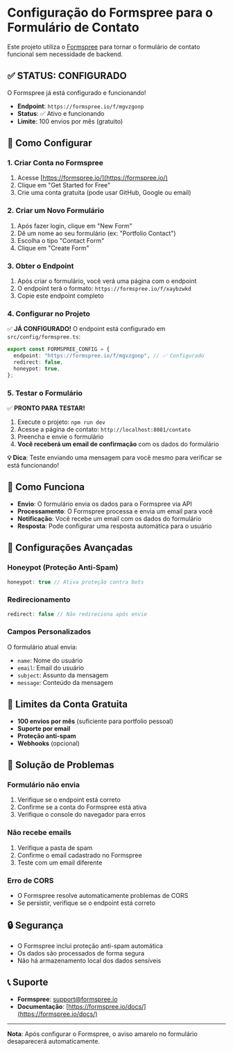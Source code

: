 # Configuração do Formspree para o Formulário de Contato

Este projeto utiliza o [Formspree](https://formspree.io/) para tornar o formulário de contato funcional sem necessidade de backend.

## ✅ STATUS: CONFIGURADO

O Formspree já está configurado e funcionando!
- **Endpoint**: `https://formspree.io/f/mgvzgonp`
- **Status**: ✅ Ativo e funcionando
- **Limite**: 100 envios por mês (gratuito)

## 🚀 Como Configurar

### 1. Criar Conta no Formspree

1. Acesse [https://formspree.io/](https://formspree.io/)
2. Clique em "Get Started for Free"
3. Crie uma conta gratuita (pode usar GitHub, Google ou email)

### 2. Criar um Novo Formulário

1. Após fazer login, clique em "New Form"
2. Dê um nome ao seu formulário (ex: "Portfolio Contact")
3. Escolha o tipo "Contact Form"
4. Clique em "Create Form"

### 3. Obter o Endpoint

1. Após criar o formulário, você verá uma página com o endpoint
2. O endpoint terá o formato: `https://formspree.io/f/xaybzwkd`
3. Copie este endpoint completo

### 4. Configurar no Projeto

✅ **JÁ CONFIGURADO!** O endpoint está configurado em `src/config/formspree.ts`:

```typescript
export const FORMSPREE_CONFIG = {
  endpoint: "https://formspree.io/f/mgvzgonp", // ✅ Configurado
  redirect: false,
  honeypot: true,
};
```

### 5. Testar o Formulário

✅ **PRONTO PARA TESTAR!** 

1. Execute o projeto: `npm run dev`
2. Acesse a página de contato: `http://localhost:8081/contato`
3. Preencha e envie o formulário
4. **Você receberá um email de confirmação** com os dados do formulário

**💡 Dica**: Teste enviando uma mensagem para você mesmo para verificar se está funcionando!

## 📧 Como Funciona

- **Envio**: O formulário envia os dados para o Formspree via API
- **Processamento**: O Formspree processa e envia um email para você
- **Notificação**: Você recebe um email com os dados do formulário
- **Resposta**: Pode configurar uma resposta automática para o usuário

## 🔧 Configurações Avançadas

### Honeypot (Proteção Anti-Spam)
```typescript
honeypot: true // Ativa proteção contra bots
```

### Redirecionamento
```typescript
redirect: false // Não redireciona após envio
```

### Campos Personalizados
O formulário atual envia:
- `name`: Nome do usuário
- `email`: Email do usuário
- `subject`: Assunto da mensagem
- `message`: Conteúdo da mensagem

## 📱 Limites da Conta Gratuita

- **100 envios por mês** (suficiente para portfolio pessoal)
- **Suporte por email**
- **Proteção anti-spam**
- **Webhooks** (opcional)

## 🚨 Solução de Problemas

### Formulário não envia
1. Verifique se o endpoint está correto
2. Confirme se a conta do Formspree está ativa
3. Verifique o console do navegador para erros

### Não recebe emails
1. Verifique a pasta de spam
2. Confirme o email cadastrado no Formspree
3. Teste com um email diferente

### Erro de CORS
- O Formspree resolve automaticamente problemas de CORS
- Se persistir, verifique se o endpoint está correto

## 🔒 Segurança

- O Formspree inclui proteção anti-spam automática
- Os dados são processados de forma segura
- Não há armazenamento local dos dados sensíveis

## 📞 Suporte

- **Formspree**: [support@formspree.io](mailto:support@formspree.io)
- **Documentação**: [https://formspree.io/docs/](https://formspree.io/docs/)

---

**Nota**: Após configurar o Formspree, o aviso amarelo no formulário desaparecerá automaticamente. 